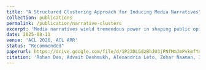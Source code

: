 ```yaml
---
title: "A Structured Clustering Approach for Inducing Media Narratives"
collection: publications
permalink: /publication/narrative-clusters
excerpt: 'Media narratives wield tremendous power in shaping public opinion, yet computational approaches struggle to capture the nuanced storytelling structures that communication theory emphasizes as central to how meaning is constructed. Existing approaches either miss subtle narrative patterns through coarse-grained analysis or require domain-specific taxonomies that limit scalability. To bridge this gap, we present a framework for inducing rich narrative themes by jointly modeling events and characters via structured clustering. Our approach produces explainable narrative themes that align with established framing theory while scaling to large corpora without exhaustive manual annotation.'
date: 2025-08-11
venue: 'ACL 2026, ACL ARR'
status: "Recommended"
paperurl: https://drive.google.com/file/d/1P23DLGdzBhJU3jPNfMmJmPvkmfYn7p59/
citation: 'Rohan Das, Advait Deshmukh, Alexandria Leto, Zohar Naaman, I-Ta Lee and Maria Leonor Pacheco'
---
```

